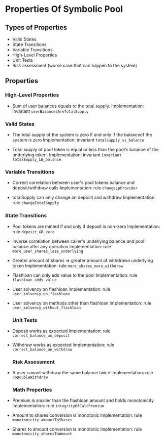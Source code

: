 # Properties Of Symbolic Pool

## Types of Properties

- Valid States
- State Transitions
- Variable Transitions
- High-Level Properties
- Unit Tests
- Risk assessment (worse case that can happen to the system)

## Properties

### High-Level Properties

- Sum of user balances equals to the total supply.
  Implementation: invariant `userBalancesAreTotalSupply`


### Valid States

- The total supply of the system is zero if and only if the balanceof the system is zero
  Implementation: invariant `totalSupply_vs_balance`

- Total supply of pool token is equal or less than the pool's balance of the underlying token.
  Implementation: invariant `invariant totalSupply_LE_balance`


### Variable Transitions

- Correct correlation between user's pool tokens balance and deposit/withdraw calls
  Implementation: rule `changeLpProvider`

- totalSupply can only change on deposit and withdraw
  Implementation: rule `changeTotalSupply`

### State Transitions

- Pool tokens are minted if and only if deposit is non-zero
  Implementation: rule `deposit_GR_zero`

- Inverse correlation between caller's underlying balance and pool balance after any operation
  Implementation: rule `more_user_shares_less_underlying`

- Greater amount of shares => greater amount of withdrawn underlying token
  Implementation: rule `more_shares_more_withdraw`

- Flashloan can only add value to the pool
  Implementation: rule `flashloan_adds_value`

- User solvency on flashloan
  Implementation: rule `user_solvency_on_flashloan`

- User solvency on methods other than flashloan
  Implementation: rule `user_solvency_without_flashloan`

  ### Unit Tests

- Deposit works as expected
  Implementation: rule `correct_balance_on_deposit`
  
- Withdraw works as expected
  Implementation: rule `correct_balance_on_withdraw`

  ### Risk Assessment

- A user cannot withdraw the same balance twice
  Implementation: rule `noDoubleWithdraw`

  ### Math Properties

- Premium is smaller than the flashloan amount and holds monotonicity
  Implementation: rule `integrityOfCalcPremium`

- Amount to shares conversion is monotonic
  Implementation: rule `monotonicity_amountToShares`

- Shares to amount conversion is monotonic
  Implementation: rule `monotonicity_sharesToAmount`